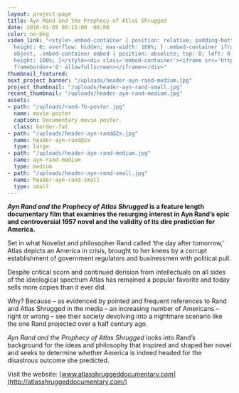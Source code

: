```yaml
---
layout: project-page
title: Ayn Rand and the Prophecy of Atlas Shrugged
date: 2016-01-05 00:15:00 -08:00
color: no-bkg
video_link: "<style>.embed-container { position: relative; padding-bottom: 56.25%;
  height: 0; overflow: hidden; max-width: 100%; } .embed-container iframe, .embed-container
  object, .embed-container embed { position: absolute; top: 0; left: 0; width: 100%;
  height: 100%; }</style><div class='embed-container'><iframe src='https://www.youtube.com/embed/pMnOOV5WtVs'
  frameborder='0' allowfullscreen></iframe></div>"
thumbnail_featured:
next_project_banner: "/uploads/header-ayn-rand-medium.jpg"
project_thumbnail: "/uploads/header-ayn-rand-small.jpg"
recent_thumbnail: "/uploads/header-ayn-rand-medium.jpg"
assets:
- path: "/uploads/rand-fb-poster.jpg"
  name: movie-poster
  caption: Documentary movie poster.
  class: border-fat
- path: "/uploads/header-ayn-rand@2x.jpg"
  name: header-ayn-rand@2x
  type: large
- path: "/uploads/header-ayn-rand-medium.jpg"
  name: ayn-rand-medium
  type: medium
- path: "/uploads/header-ayn-rand-small.jpg"
  name: header-ayn-rand-small
  type: small
---
```


**_Ayn Rand and the Prophecy of Atlas Shrugged_ is a feature length documentary film that examines the resurging interest in Ayn Rand’s epic and controversial 1957 novel and the validity of its dire prediction for America.**

Set in what Novelist and philosopher Rand called ‘the day after tomorrow,’ Atlas depicts an America in crisis, brought to her knees by a corrupt establishment of government regulators and businessmen with political pull.

Despite critical scorn and continued derision from intellectuals on all sides of the ideological spectrum Atlas has remained a popular favorite and today sells more copies than it ever did.

Why? Because – as evidenced by pointed and frequent references to Rand and Atlas Shrugged in the media – an increasing number of Americans – right or wrong – see their society devolving into a nightmare scenario like the one Rand projected over a half century ago.

_Ayn Rand and the Prophecy of Atlas Shrugged_ looks into Rand’s background for the ideas and philosophy that inspired and shaped her novel and seeks to determine whether America is indeed headed for the disastrous outcome she predicted.

Visit the website: [www.atlasshruggeddocumentary.com](http://atlasshruggeddocumentary.com/)
